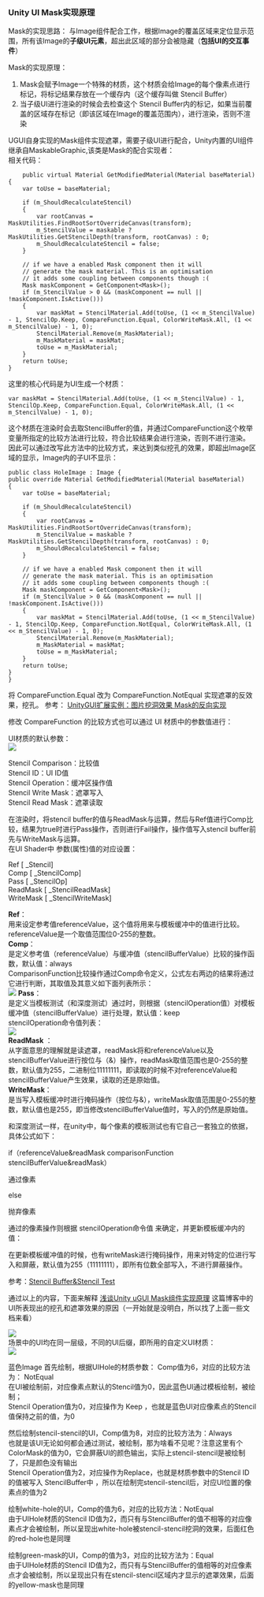 ### Unity UI Mask实现原理 ###
Mask的实现思路：
与Image组件配合工作，根据Image的覆盖区域来定位显示范围，所有该Image的**子级UI元素**，超出此区域的部分会被隐藏（**包括UI的交互事件**）   

Mask的实现原理：

1. Mask会赋予Image一个特殊的材质，这个材质会给Image的每个像素点进行标记，将标记结果存放在一个缓存内（这个缓存叫做 Stencil Buffer）
2. 当子级UI进行渲染的时候会去检查这个 Stencil Buffer内的标记，如果当前覆盖的区域存在标记（即该区域在Image的覆盖范围内），进行渲染，否则不渲染    

UGUI自身实现的Mask组件实现遮罩，需要子级UI进行配合，Unity内置的UI组件继承自MaskableGraphic,该类是Mask的配合实现者：       
相关代码：      

		public virtual Material GetModifiedMaterial(Material baseMaterial)
    {
        var toUse = baseMaterial;
 
        if (m_ShouldRecalculateStencil)
        {
            var rootCanvas = MaskUtilities.FindRootSortOverrideCanvas(transform);
            m_StencilValue = maskable ? MaskUtilities.GetStencilDepth(transform, rootCanvas) : 0;
            m_ShouldRecalculateStencil = false;
        }
 
        // if we have a enabled Mask component then it will
        // generate the mask material. This is an optimisation
        // it adds some coupling between components though :(
        Mask maskComponent = GetComponent<Mask>();
        if (m_StencilValue > 0 && (maskComponent == null || !maskComponent.IsActive()))
        {
            var maskMat = StencilMaterial.Add(toUse, (1 << m_StencilValue) - 1, StencilOp.Keep, CompareFunction.Equal, ColorWriteMask.All, (1 << m_StencilValue) - 1, 0);
            StencilMaterial.Remove(m_MaskMaterial);
            m_MaskMaterial = maskMat;
            toUse = m_MaskMaterial;
        }
        return toUse;
    }   

这里的核心代码是为UI生成一个材质：   

	var maskMat = StencilMaterial.Add(toUse, (1 << m_StencilValue) - 1, StencilOp.Keep, CompareFunction.Equal, ColorWriteMask.All, (1 << m_StencilValue) - 1, 0);     
这个材质在渲染时会去取StencilBuffer的值，并通过CompareFunction这个枚举变量所指定的比较方法进行比较，符合比较结果会进行渲染，否则不进行渲染。   
因此可以通过改写此方法中的比较方式，来达到类似挖孔的效果，即超出Image区域的显示，Image内的子UI不显示：      

	public class HoleImage : Image {
    public override Material GetModifiedMaterial(Material baseMaterial)
    {
        var toUse = baseMaterial;
 
        if (m_ShouldRecalculateStencil)
        {
            var rootCanvas = MaskUtilities.FindRootSortOverrideCanvas(transform);
            m_StencilValue = maskable ? MaskUtilities.GetStencilDepth(transform, rootCanvas) : 0;
            m_ShouldRecalculateStencil = false;
        }
 
        // if we have a enabled Mask component then it will
        // generate the mask material. This is an optimisation
        // it adds some coupling between components though :(
        Mask maskComponent = GetComponent<Mask>();
        if (m_StencilValue > 0 && (maskComponent == null || !maskComponent.IsActive()))
        {
            var maskMat = StencilMaterial.Add(toUse, (1 << m_StencilValue) - 1, StencilOp.Keep, CompareFunction.NotEqual, ColorWriteMask.All, (1 << m_StencilValue) - 1, 0);
            StencilMaterial.Remove(m_MaskMaterial);
            m_MaskMaterial = maskMat;
            toUse = m_MaskMaterial;
        }
        return toUse;
    }
	}   
将 CompareFunction.Equal 改为 CompareFunction.NotEqual 实现遮罩的反效果，挖孔。 
参考： [UnityGUI扩展实例：图片挖洞效果 Mask的反向实现](https://www.cnblogs.com/j349900963/p/8340571.html "UnityGUI扩展实例：图片挖洞效果 Mask的反向实现")   

修改 CompareFunction 的比较方式也可以通过 UI 材质中的参数值进行：    

UI材质的默认参数：   
![](https://i.imgur.com/IF2TbE1.png)      

Stencil Comparison：比较值    
Stencil ID：UI ID值   
Stencil Operation：缓冲区操作值       
Stencil Write Mask：遮罩写入     
Stencil Read Mask：遮罩读取     

在渲染时，将stencil buffer的值与ReadMask与运算，然后与Ref值进行Comp比较，结果为true时进行Pass操作，否则进行Fail操作，操作值写入stencil buffer前先与WriteMask与运算。    
在UI Shader中 参数(属性)值的对应设置：    

Ref [ _Stencil]   
Comp [ _StencilComp]     
Pass [ _StencilOp]   
ReadMask [ _StencilReadMask]   
WriteMask [ _StencilWriteMask]  

**Ref**：   
用来设定参考值referenceValue，这个值将用来与模板缓冲中的值进行比较。referenceValue是一个取值范围位0-255的整数。        
**Comp**：   
是定义参考值（referenceValue）与缓冲值（stencilBufferValue）比较的操作函数，默认值：always       
ComparisonFunction比较操作通过Comp命令定义，公式左右两边的结果将通过它进行判断，其取值及其意义如下面列表所示：      
![](https://i.imgur.com/uYCPiRp.png)
**Pass**：     
是定义当模板测试（和深度测试）通过时，则根据（stencilOperation值）对模板缓冲值（stencilBufferValue）进行处理，默认值：keep    
stencilOperation命令值列表：     
![](https://i.imgur.com/w8pCCHU.png)          
**ReadMask** ：    
从字面意思的理解就是读遮罩，readMask将和referenceValue以及stencilBufferValue进行按位与（&）操作，readMask取值范围也是0-255的整数，默认值为255，二进制位11111111，即读取的时候不对referenceValue和stencilBufferValue产生效果，读取的还是原始值。     
**WriteMask**：          
是当写入模板缓冲时进行掩码操作（按位与&），writeMask取值范围是0-255的整数，默认值也是255，即当修改stencilBufferValue值时，写入的仍然是原始值。     

和深度测试一样，在unity中，每个像素的模板测试也有它自己一套独立的依据，具体公式如下：


if（referenceValue&readMask comparisonFunction stencilBufferValue&readMask）

通过像素

else

抛弃像素

通过的像素操作则根据 stencilOperation命令值 来确定，并更新模板缓冲内的值：       

在更新模板缓冲值的时候，也有writeMask进行掩码操作，用来对特定的位进行写入和屏蔽，默认值为255（11111111），即所有位数全部写入，不进行屏蔽操作。

参考：[Stencil Buffer&Stencil Test](https://blog.csdn.net/u011047171/article/details/46928463)    

通过以上的内容，下面来解释 [浅谈Unity uGUI Mask组件实现原理](https://www.sohu.com/a/211665096_99940808) 这篇博客中的UI所表现出的挖孔和遮罩效果的原因（一开始就是没明白，所以找了上面一些文档来看）      

![](https://i.imgur.com/5fGJQF1.png)       
场景中的UI均在同一层级，不同的UI后缀，即所用的自定义UI材质：     
![](https://i.imgur.com/xttxdn3.png)           

蓝色Image 首先绘制，根据UIHole的材质参数：
Comp值为6，对应的比较方法为： NotEqual   
在UI被绘制前，对应像素点默认的Stencil值为0，因此蓝色UI通过模板绘制，被绘制；      
Stencil Operation值为0，对应操作为 Keep ，也就是蓝色UI对应像素点的Stencil值保持之前的值，为0      

然后绘制stencil-stencil的UI，Comp值为8，对应的比较方法为：Always       
也就是该UI无论如何都会通过测试，被绘制，那为啥看不见呢？注意这里有个ColorMask的值为0，它会屏蔽UI的颜色输出，实际上stencil-stencil是被绘制了，只是颜色没有输出         
Stencil Operation值为2，对应操作为Replace，也就是材质参数中的Stencil ID 的值被写入 StencilBuffer中 ，所以在绘制完stencil-stencil后，对应UI位置的像素点的值为2          

绘制white-hole的UI，Comp的值为6，对应的比较方法：NotEqual      
由于UIHole材质的Stencil ID值为2，而只有与StencilBuffer的值不相等的对应像素点才会被绘制，所以呈现出white-hole被stencil-stencil挖洞的效果，后面红色的red-hole也是同理    

绘制green-mask的UI，Comp的值为3，对应的比较方法为：Equal    
由于UIHole材质的Stencil ID值为2，而只有与StencilBuffer的值相等的对应像素点才会被绘制，所以呈现出只有在stencil-stencil区域内才显示的遮罩效果，后面的yellow-mask也是同理










	